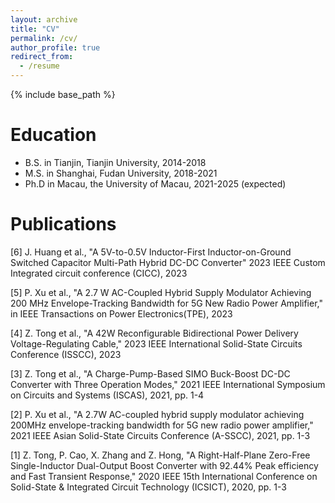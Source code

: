 ```yaml
---
layout: archive
title: "CV"
permalink: /cv/
author_profile: true
redirect_from:
  - /resume
---
```


{% include base_path %}

Education
======
* B.S. in Tianjin, Tianjin University, 2014-2018
* M.S. in Shanghai, Fudan University, 2018-2021
* Ph.D in Macau, the University of Macau, 2021-2025 (expected)

Publications
======
[6] J. Huang et al., "A 5V-to-0.5V Inductor-First Inductor-on-Ground Switched Capacitor Multi-Path Hybrid DC-DC Converter" 2023 IEEE Custom Integrated circuit conference (CICC), 2023

[5] P. Xu et al., "A 2.7 W AC-Coupled Hybrid Supply Modulator Achieving 200 MHz Envelope-Tracking Bandwidth for 5G New Radio Power Amplifier," in IEEE Transactions on Power Electronics(TPE), 2023

[4] Z. Tong et al., "A 42W Reconfigurable Bidirectional Power Delivery Voltage-Regulating Cable," 2023 IEEE International Solid-State Circuits Conference (ISSCC), 2023

[3] Z. Tong et al., "A Charge-Pump-Based SIMO Buck-Boost DC-DC Converter with Three Operation Modes," 2021 IEEE International Symposium on Circuits and Systems (ISCAS), 2021, pp. 1-4

[2] P. Xu et al., "A 2.7W AC-coupled hybrid supply modulator achieving 200MHz envelope-tracking bandwidth for 5G new radio power amplifier," 2021 IEEE Asian Solid-State Circuits Conference (A-SSCC), 2021, pp. 1-3

[1] Z. Tong, P. Cao, X. Zhang and Z. Hong, "A Right-Half-Plane Zero-Free Single-Inductor Dual-Output Boost Converter with 92.44% Peak efficiency and Fast Transient Response," 2020 IEEE 15th International Conference on Solid-State & Integrated Circuit Technology (ICSICT), 2020, pp. 1-3
  
